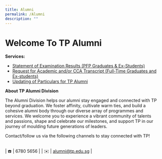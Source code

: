 ```yaml
---
title: Alumni
permalink: /Alumni
description: ""
---
```

# Welcome To TP Alumni

**Services:**

* [Statement of Examination Results (PFP Graduates & Ex-Students) ](https://forms.office.com/Pages/ResponsePage.aspx?id=8JupJXKOKkeuUK373w328f7NKu41pF1HmT2QIhnDMy5UNU9NVlRQNjA0QjlTVlg3UEI4TkY5Vlc2QS4u)
* [Request for Academic and/or CCA Transcript (Full-Time Graduates and Ex-students)](https://forms.office.com/Pages/ResponsePage.aspx?id=8JupJXKOKkeuUK373w328f7NKu41pF1HmT2QIhnDMy5UNjhHTlo4MVhSMEtDSVJLOTY5M1gyOUNUMS4u)
* [Updating of Particulars for TP Alumni](https://form.gov.sg/#!/5eec8b9da56c390011f8583d)




**About TP Alumni Division**

 

The Alumni Division helps our alumni stay engaged and connected with TP beyond graduation. We foster affinity, cultivate warm ties, and build a cohesive alumni body through our diverse array of programmes and services. We welcome you to experience a vibrant community of talents and passions, shape and celebrate our milestones, and support TP in our journey of moulding future generations of leaders.



Contact/follow us via the following channels to stay connected with TP!

 

|    |   | |
| -------- | -------- | -------- |
| 
☎️    | 6780 5656    | 
| ✉️ | alumni@tp.edu.sg   | 

